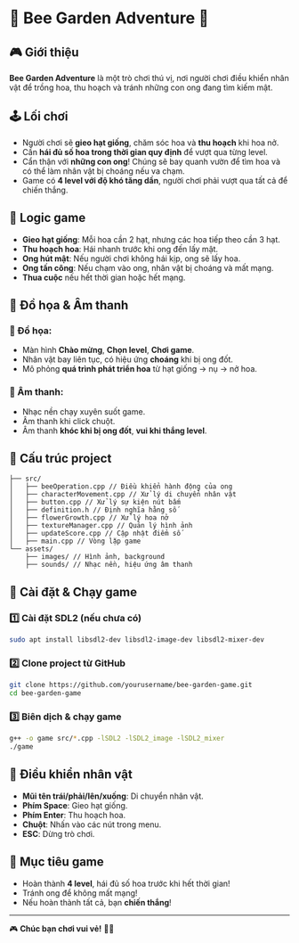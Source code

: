 # 🌼 Bee Garden Adventure 🐝

## 🎮 Giới thiệu
**Bee Garden Adventure** là một trò chơi thú vị, nơi người chơi điều khiển nhân vật để trồng hoa, thu hoạch và tránh những con ong đang tìm kiếm mật.

## 🕹️ Lối chơi
- Người chơi sẽ **gieo hạt giống**, chăm sóc hoa và **thu hoạch** khi hoa nở.
- Cần **hái đủ số hoa trong thời gian quy định** để vượt qua từng level.
- Cẩn thận với **những con ong**! Chúng sẽ bay quanh vườn để tìm hoa và có thể làm nhân vật bị choáng nếu va chạm.
- Game có **4 level với độ khó tăng dần**, người chơi phải vượt qua tất cả để chiến thắng.

## 🔧 Logic game
- **Gieo hạt giống**: Mỗi hoa cần 2 hạt, nhưng các hoa tiếp theo cần 3 hạt.
- **Thu hoạch hoa**: Hái nhanh trước khi ong đến lấy mật.
- **Ong hút mật**: Nếu người chơi không hái kịp, ong sẽ lấy hoa.
- **Ong tấn công**: Nếu chạm vào ong, nhân vật bị choáng và mất mạng.
- **Thua cuộc** nếu hết thời gian hoặc hết mạng.

## 🎨 Đồ họa & Âm thanh
### **🔹 Đồ họa:**
- Màn hình **Chào mừng**, **Chọn level**, **Chơi game**.
- Nhân vật bay liên tục, có hiệu ứng **choáng** khi bị ong đốt.
- Mô phỏng **quá trình phát triển hoa** từ hạt giống → nụ → nở hoa.

### **🔹 Âm thanh:**
- Nhạc nền chạy xuyên suốt game.
- Âm thanh khi click chuột.
- Âm thanh **khóc khi bị ong đốt**, **vui khi thắng level**.

## 📁 Cấu trúc project
```
├── src/
│   ├── beeOperation.cpp // Điều khiển hành động của ong
│   ├── characterMovement.cpp // Xử lý di chuyển nhân vật
│   ├── button.cpp // Xử lý sự kiện nút bấm
│   ├── definition.h // Định nghĩa hằng số
│   ├── flowerGrowth.cpp // Xử lý hoa nở
│   ├── textureManager.cpp // Quản lý hình ảnh
│   ├── updateScore.cpp // Cập nhật điểm số
│   ├── main.cpp // Vòng lặp game
└── assets/
    ├── images/ // Hình ảnh, background
    ├── sounds/ // Nhạc nền, hiệu ứng âm thanh
```

## 🚀 Cài đặt & Chạy game
### **1️⃣ Cài đặt SDL2** (nếu chưa có)
```bash
sudo apt install libsdl2-dev libsdl2-image-dev libsdl2-mixer-dev
```

### **2️⃣ Clone project từ GitHub**
```bash
git clone https://github.com/yourusername/bee-garden-game.git
cd bee-garden-game
```

### **3️⃣ Biên dịch & chạy game**
```bash
g++ -o game src/*.cpp -lSDL2 -lSDL2_image -lSDL2_mixer
./game
```

## 📜 Điều khiển nhân vật
- **Mũi tên trái/phải/lên/xuống**: Di chuyển nhân vật.
- **Phím Space**: Gieo hạt giống.
- **Phím Enter**: Thu hoạch hoa.
- **Chuột**: Nhấn vào các nút trong menu.
- **ESC**: Dừng trò chơi.

## 🎯 Mục tiêu game
- Hoàn thành **4 level**, hái đủ số hoa trước khi hết thời gian!
- Tránh ong để không mất mạng!
- Nếu hoàn thành tất cả, bạn **chiến thắng**!

---
🎮 **Chúc bạn chơi vui vẻ!** 🌼🐝

